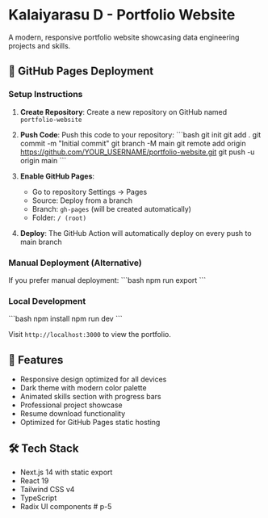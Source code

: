 # Kalaiyarasu D - Portfolio Website

A modern, responsive portfolio website showcasing data engineering projects and skills.

## 🚀 GitHub Pages Deployment

### Setup Instructions

1. **Create Repository**: Create a new repository on GitHub named `portfolio-website`

2. **Push Code**: Push this code to your repository:
   \`\`\`bash
   git init
   git add .
   git commit -m "Initial commit"
   git branch -M main
   git remote add origin https://github.com/YOUR_USERNAME/portfolio-website.git
   git push -u origin main
   \`\`\`

3. **Enable GitHub Pages**:
   - Go to repository Settings → Pages
   - Source: Deploy from a branch
   - Branch: `gh-pages` (will be created automatically)
   - Folder: `/ (root)`

4. **Deploy**: The GitHub Action will automatically deploy on every push to main branch

### Manual Deployment (Alternative)

If you prefer manual deployment:
\`\`\`bash
npm run export
\`\`\`

### Local Development

\`\`\`bash
npm install
npm run dev
\`\`\`

Visit `http://localhost:3000` to view the portfolio.

## 🎨 Features

- Responsive design optimized for all devices
- Dark theme with modern color palette
- Animated skills section with progress bars
- Professional project showcase
- Resume download functionality
- Optimized for GitHub Pages static hosting

## 🛠️ Tech Stack

- Next.js 14 with static export
- React 19
- Tailwind CSS v4
- TypeScript
- Radix UI components
#   p - 5  
 